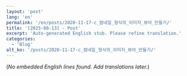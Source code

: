 ```yaml
---
layout: 'post'
lang: 'en'
permalink: '/en/posts/2020-11-17-c_썸네일_형식의_이미지_뷰어_만들기/'
title: '[2025-08-13] - Post'
excerpt: 'Auto-generated English stub. Please refine translation.'
categories:
  - 'Blog'
alt_ko: '/posts/2020-11-17-c_썸네일_형식의_이미지_뷰어_만들기/'
---
```


(*No embedded English lines found. Add translations later.*)

